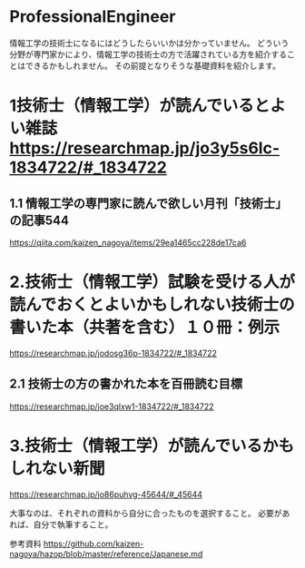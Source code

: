 # ProfessionalEngineer

情報工学の技術士になるにはどうしたらいいかは分かっていません。
どういう分野が専門家かにより、情報工学の技術士の方で活躍されている方を紹介することはできるかもしれません。
その前提となりそうな基礎資料を紹介します。
# 1技術士（情報工学）が読んでいるとよい雑誌 https://researchmap.jp/jo3y5s6lc-1834722/#_1834722

## 1.1 情報工学の専門家に読んで欲しい月刊「技術士」の記事544
https://qiita.com/kaizen_nagoya/items/29ea1465cc228de17ca6

# 2.技術士（情報工学）試験を受ける人が読んでおくとよいかもしれない技術士の書いた本（共著を含む）１０冊：例示
https://researchmap.jp/jodosg36p-1834722/#_1834722

## 2.1 技術士の方の書かれた本を百冊読む目標
https://researchmap.jp/joe3qlxw1-1834722/#_1834722

# 3.技術士（情報工学）が読んでいるかもしれない新聞
https://researchmap.jp/jo86puhvg-45644/#_45644

大事なのは、それぞれの資料から自分に合ったものを選択すること。
必要があれば、自分で執筆すること。

参考資料
https://github.com/kaizen-nagoya/hazop/blob/master/reference/Japanese.md
